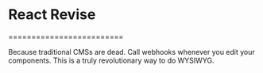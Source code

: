 # React Revise
=========================

Because traditional CMSs are dead.
Call webhooks whenever you edit your components. This is a truly revolutionary way to do WYSIWYG.

